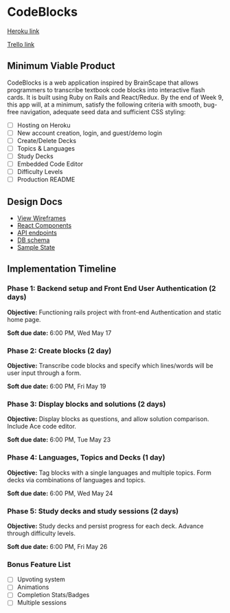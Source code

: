# CodeBlocks

[Heroku link][heroku]

[Trello link][trello]

[heroku]: https://code-blocks.herokuapp.com/
[trello]: https://trello.com/b/zRckxIiQ/codeblocks

## Minimum Viable Product

CodeBlocks is a web application inspired by BrainScape that allows programmers
to transcribe textbook code blocks into interactive flash cards. It is built
using Ruby on Rails and React/Redux.  By the end of Week 9, this app will, at a
minimum, satisfy the following criteria with smooth, bug-free navigation,
adequate seed data and sufficient CSS styling:

- [ ] Hosting on Heroku
- [ ] New account creation, login, and guest/demo login
- [ ] Create/Delete Decks
- [ ] Topics & Languages
- [ ] Study Decks
- [ ] Embedded Code Editor
- [ ] Difficulty Levels
- [ ] Production README

## Design Docs
* [View Wireframes][wireframes]
* [React Components][components]
* [API endpoints][api-endpoints]
* [DB schema][schema]
* [Sample State][sample-state]

[wireframes]: docs/wireframes
[components]: docs/component-hierarchy.md
[sample-state]: docs/sample-state.md
[api-endpoints]: docs/api-endpoints.md
[schema]: docs/schema.md

## Implementation Timeline

### Phase 1: Backend setup and Front End User Authentication (2 days)

**Objective:** Functioning rails project with front-end Authentication and static home page.

**Soft due date:** 6:00 PM, Wed May 17

### Phase 2: Create blocks (2 day)

**Objective:** Transcribe code blocks and specify which lines/words will be user input through a form.

**Soft due date:** 6:00 PM, Fri May 19

### Phase 3: Display blocks and solutions (2 days)

**Objective:** Display blocks as questions, and allow solution comparison. Include Ace code editor.

**Soft due date:** 6:00 PM, Tue May 23

### Phase 4: Languages, Topics and Decks (1 day)

**Objective:** Tag blocks with a single languages and multiple topics. Form decks via combinations of languages and topics.

**Soft due date:** 6:00 PM, Wed May 24

### Phase 5: Study decks and study sessions (2 days)

**Objective:** Study decks and persist progress for each deck. Advance through difficulty levels.

**Soft due date:** 6:00 PM, Fri May 26

### Bonus Feature List
- [ ] Upvoting system
- [ ] Animations
- [ ] Completion Stats/Badges
- [ ] Multiple sessions
